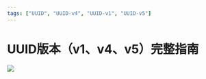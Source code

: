 ```yaml
---
tags: ["UUID", "UUID-v4", "UUID-v1", "UUID-v5"]
---
```


# UUID版本（v1、v4、v5）完整指南

![](https://z.wiki/autoupload/2022-05-02/6da7a9010ba747ba9fdf0678e55b1643.uuid.drawio.svg)

[//]: # (这篇文章将通过示例描述 UUID v1、v4 和 v5。我们将介绍它们的实现和差异，以及何时应该使用它们。)
